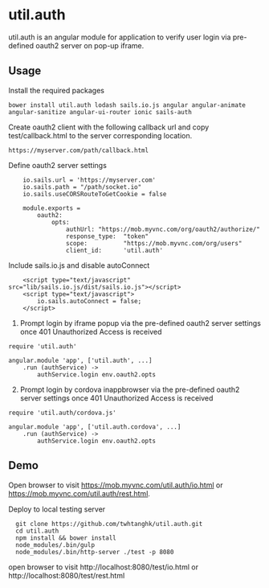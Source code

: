 # util.auth
util.auth is an angular module for application to verify user login via pre-defined oauth2 server on pop-up iframe. 

## Usage
Install the required packages
```
bower install util.auth lodash sails.io.js angular angular-animate angular-sanitize angular-ui-router ionic sails-auth
```

Create oauth2 client with the following callback url and copy test/callback.html to the server corresponding location. 
```
https://myserver.com/path/callback.html
```
  
Define oauth2 server settings 
```
	io.sails.url = 'https://myserver.com'
	io.sails.path = "/path/socket.io"
	io.sails.useCORSRouteToGetCookie = false
		
	module.exports = 
		oauth2:
			opts:
				authUrl: "https://mob.myvnc.com/org/oauth2/authorize/"
				response_type:	"token"
				scope:			"https://mob.myvnc.com/org/users"
				client_id:		'util.auth'
```

Include sails.io.js and disable autoConnect

```
	<script type="text/javascript" src="lib/sails.io.js/dist/sails.io.js"></script>
	<script type="text/javascript">
		io.sails.autoConnect = false;
	</script>
```

1. Prompt login by iframe popup via the pre-defined oauth2 server settings once 401 Unauthorized Access is received 
```
require 'util.auth'

angular.module 'app', ['util.auth', ...]
	.run (authService) ->
		authService.login env.oauth2.opts
```

2. Prompt login by cordova inappbrowser via the pre-defined oauth2 server settings once 401 Unauthorized Access is received 
```
require 'util.auth/cordova.js'

angular.module 'app', ['util.auth.cordova', ...]
	.run (authService) ->
		authService.login env.oauth2.opts
```

## Demo
Open browser to visit https://mob.myvnc.com/util.auth/io.html or https://mob.myvnc.com/util.auth/rest.html.

Deploy to local testing server
```
  git clone https://github.com/twhtanghk/util.auth.git
  cd util.auth
  npm install && bower install
  node_modules/.bin/gulp
  node_modules/.bin/http-server ./test -p 8080
```
open browser to visit http://localhost:8080/test/io.html or http://localhost:8080/test/rest.html